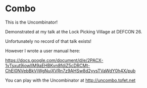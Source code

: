 # Combo
This is the Uncombinator!

Demonstrated at my talk at the Lock Picking Village at DEFCON 26.

Unfortunately no record of that talk exists!

However I wrote a user manual here: 

https://docs.google.com/document/d/e/2PACX-1vTsxut9iowIIM9aEHBKvn8fdiZ5cDRCMt-ChEI0NVebBkVjWgNujXVRn7z9AHSw8d2yvsTVaWdY0h4X/pub

You can play with the Uncombinator at http://uncombo.tofet.net

